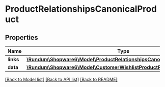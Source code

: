 # ProductRelationshipsCanonicalProduct

## Properties
Name | Type | Description | Notes
------------ | ------------- | ------------- | -------------
**links** | [**\Rundum\Shopware6\Model\ProductRelationshipsCanonicalProductLinks**](ProductRelationshipsCanonicalProductLinks.md) |  | [optional] 
**data** | [**\Rundum\Shopware6\Model\CustomerWishlistProductRelationshipsProductData**](CustomerWishlistProductRelationshipsProductData.md) |  | [optional] 

[[Back to Model list]](../../README.md#documentation-for-models) [[Back to API list]](../../README.md#documentation-for-api-endpoints) [[Back to README]](../../README.md)

